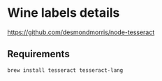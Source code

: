 # Wine labels details

https://github.com/desmondmorris/node-tesseract

## Requirements

    brew install tesseract tesseract-lang

